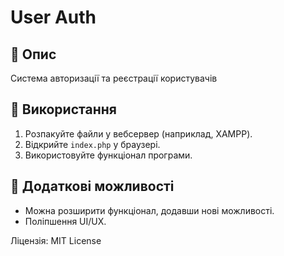 # User Auth

## 📌 Опис
Система авторизації та реєстрації користувачів

## 🚀 Використання
1. Розпакуйте файли у вебсервер (наприклад, XAMPP).
2. Відкрийте `index.php` у браузері.
3. Використовуйте функціонал програми.

## 🔧 Додаткові можливості
- Можна розширити функціонал, додавши нові можливості.
- Поліпшення UI/UX.

Ліцензія: MIT License
